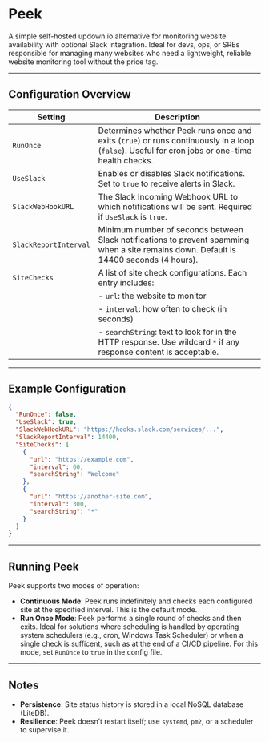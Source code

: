 # Peek

A simple self-hosted updown.io alternative for monitoring website availability with optional Slack integration. Ideal for devs, ops, or SREs responsible for managing many websites who need a lightweight, reliable website monitoring tool without the price tag.

---

## Configuration Overview

| Setting              | Description                                                                                                                                    |
|----------------------|------------------------------------------------------------------------------------------------------------------------------------------------|
| `RunOnce`            | Determines whether Peek runs once and exits (`true`) or runs continuously in a loop (`false`). Useful for cron jobs or one-time health checks. |
| `UseSlack`           | Enables or disables Slack notifications. Set to `true` to receive alerts in Slack.                                                             |
| `SlackWebHookURL`    | The Slack Incoming Webhook URL to which notifications will be sent. Required if `UseSlack` is `true`.                                          |
| `SlackReportInterval`| Minimum number of seconds between Slack notifications to prevent spamming when a site remains down. Default is 14400 seconds (4 hours).        |
| `SiteChecks`         | A list of site check configurations. Each entry includes:                                                                                      |
|                      | - `url`: the website to monitor                                                                                                                |
|                      | - `interval`: how often to check (in seconds)                                                                                                  |
|                      | - `searchString`: text to look for in the HTTP response. Use wildcard `*` if any response content is acceptable.                               |

---

## Example Configuration

```json
{
  "RunOnce": false,
  "UseSlack": true,
  "SlackWebHookURL": "https://hooks.slack.com/services/...",
  "SlackReportInterval": 14400,
  "SiteChecks": [
    {
      "url": "https://example.com",
      "interval": 60,
      "searchString": "Welcome"
    },
    {
      "url": "https://another-site.com",
      "interval": 300,
      "searchString": "*"
    }
  ]
}
```

---

## Running Peek

Peek supports two modes of operation:

- **Continuous Mode**: Peek runs indefinitely and checks each configured site at the specified interval. This is the default mode.
- **Run Once Mode**: Peek performs a single round of checks and then exits. Ideal for solutions where scheduling is handled by operating system schedulers (e.g., cron, Windows Task Scheduler) or when a single check is sufficent, such as at the end of a CI/CD pipeline. For this mode, set `RunOnce` to `true` in the config file.

---

## Notes

- **Persistence**: Site status history is stored in a local NoSQL database (LiteDB).
- **Resilience**: Peek doesn’t restart itself; use `systemd`, `pm2`, or a scheduler to supervise it.
